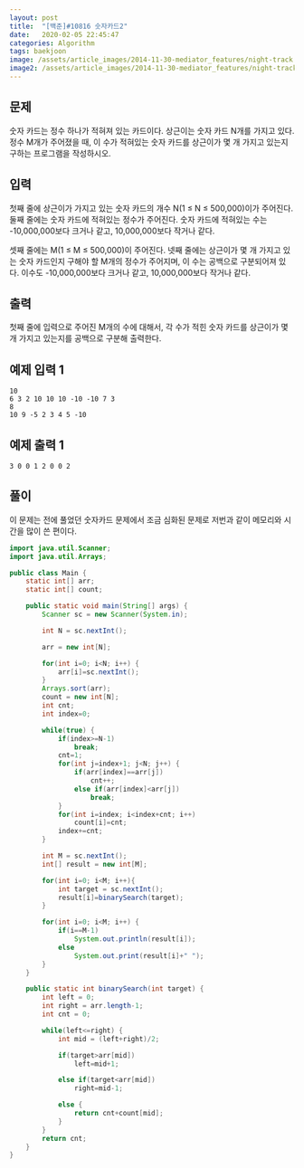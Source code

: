 ```yaml
---
layout: post
title:  "[백준]#10816 숫자카드2"
date:   2020-02-05 22:45:47
categories: Algorithm
tags: baekjoon
image: /assets/article_images/2014-11-30-mediator_features/night-track.JPG
image2: /assets/article_images/2014-11-30-mediator_features/night-track-mobile.JPG
---
```


문제
--------------------

숫자 카드는 정수 하나가 적혀져 있는 카드이다. 상근이는 숫자 카드 N개를 가지고 있다. 정수 M개가 주어졌을 때, 이 수가 적혀있는 숫자 카드를 상근이가 몇 개 가지고 있는지 구하는 프로그램을 작성하시오.

입력
---------------------------

첫째 줄에 상근이가 가지고 있는 숫자 카드의 개수 N(1 ≤ N ≤ 500,000)이가 주어진다. 둘째 줄에는 숫자 카드에 적혀있는 정수가 주어진다. 숫자 카드에 적혀있는 수는 -10,000,000보다 크거나 같고, 10,000,000보다 작거나 같다.

셋째 줄에는 M(1 ≤ M ≤ 500,000)이 주어진다. 넷째 줄에는 상근이가 몇 개 가지고 있는 숫자 카드인지 구해야 할 M개의 정수가 주어지며, 이 수는 공백으로 구분되어져 있다. 이수도 -10,000,000보다 크거나 같고, 10,000,000보다 작거나 같다.

출력
----------------

첫째 줄에 입력으로 주어진 M개의 수에 대해서, 각 수가 적힌 숫자 카드를 상근이가 몇 개 가지고 있는지를 공백으로 구분해 출력한다.

예제 입력 1 
----------------------

```
10
6 3 2 10 10 10 -10 -10 7 3
8
10 9 -5 2 3 4 5 -10
```

예제 출력 1 
------------------------

```
3 0 0 1 2 0 0 2
```

풀이
--------------------------

이 문제는 전에 풀었던 숫자카드 문제에서 조금 심화된 문제로 저번과 같이 메모리와 시간을 많이 쓴 편이다.

```java
import java.util.Scanner;
import java.util.Arrays;

public class Main {
    static int[] arr;
    static int[] count;

    public static void main(String[] args) {
        Scanner sc = new Scanner(System.in);

        int N = sc.nextInt();

        arr = new int[N];

        for(int i=0; i<N; i++) {
            arr[i]=sc.nextInt();
        }
        Arrays.sort(arr);
        count = new int[N];
        int cnt;
        int index=0;

        while(true) {
            if(index>=N-1)
                break;
            cnt=1;
            for(int j=index+1; j<N; j++) {
                if(arr[index]==arr[j])
                    cnt++;
                else if(arr[index]<arr[j])
                    break;
            }
            for(int i=index; i<index+cnt; i++)
                count[i]=cnt;
            index+=cnt;
        }

        int M = sc.nextInt();
        int[] result = new int[M];

        for(int i=0; i<M; i++){
            int target = sc.nextInt();
            result[i]=binarySearch(target);
        }

        for(int i=0; i<M; i++) {
            if(i==M-1)
                System.out.println(result[i]);
            else
                System.out.print(result[i]+" ");
        }
    }

    public static int binarySearch(int target) {
        int left = 0;
        int right = arr.length-1;
        int cnt = 0;

        while(left<=right) {
            int mid = (left+right)/2;

            if(target>arr[mid])
                left=mid+1;

            else if(target<arr[mid])
                right=mid-1;

            else {
                return cnt+count[mid];
            }
        }
        return cnt;
    }
}
```
